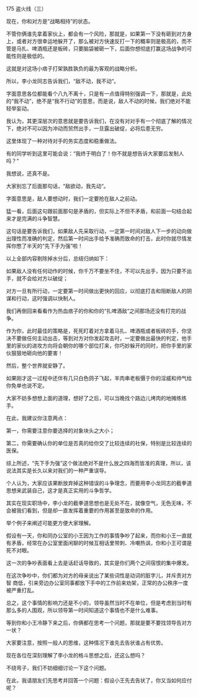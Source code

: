 175 盗火线（三）



现在，你和对方是“战略相持”的状态。

不管你俩谁先拿着家伙上，都会有一个风险，那就是，如果第一下没有砸到对方身上，或者对方很幸运地躲开了，那么被对方快速反打一下的概率则是极高的，而不管是马扎、啤酒瓶还是板砖，只要脑袋被砸一下，后面你想彻底打赢这场战争的可能性则是极低的。

这就是对这场小痞子打架孰胜孰负的最为客观的战略分析。



所以，李小龙同志告诉我们，“敌不动，我不动“。

字面意思各位都能看个八九不离十，只是有一点值得特别强调一下，那就是，此处的“我不动”，绝不是“我不行动”的意思，而是说，敌人不动的时候，我们绝对不能轻举妄动。

我认为，其更深层次的意思就是要告诉我们，在没有对对手有一个彻底了解的情况下，绝对不可以因为冲动而贸然出手，一旦露出破绽，必将后患无穷。

这里体现了一种对待对手的务实态度和稳重做法。



有的同学听到这里可能会说：“我终于明白了！你不就是想告诉大家要后发制人吗？“

我想说，还真不是。

大家别忘了后面那句话，“敌欲动，我先动“。

字面意思是，敌人要想动时，我们一定要抢在敌人之前动。

猛一看，后面这句跟前面那句是矛盾的，但实际上不但不矛盾，和前面一句结合起来才是完满的斗争智慧。

这句话是要告诉我们，如果敌人先采取行动，一定第一时间对敌人下一步的动向做出理性而准确的判定，然后第一时间出手给予准确而致命的打击，此时你就尽情发挥你憋了半天的“先下手为强”啦！



以上全部内容剔除掉水分后，总结归纳如下：

如果敌人没有任何动作的时候，你千万不要坐不住，不可以先出手，因为只要不出手，就不会给对方以破绽；

对方一旦有所行动，一定要第一时间做出更快的回应，以彻底打击和阻断敌人的阴谋和行动，这时强调以快制人。

我们再倒回来看看作为热血痞子的你和你的“扎啤酒敌“之间那场还没有打完的战争。



作为你，此时最佳的策略是，死死盯着对方拿着马扎、啤酒瓶或者板砖的手，你坚决不要做任何主动出击，等到对方对你发起攻击时，一定要做出最快的判定，他手里的家伙的进攻方向将会朝你的哪个部位打来，你巧妙躲开的同时，把你手里的家伙狠狠地砸向他的要害！

然后，整个世界就安静了。

如果刚才这一过程中还伴有几只白色鸽子飞起，羊肉串老板慑于你的淫威和帅气给你免单也说不定。



大家不妨多想想上面的道理，想好了之后，可以当晚找个路边儿烤肉的地摊练练手。

在此，我建议你注意两点：

第一，你需要注意你要选择的对象块头之大小；

第二，你需要确认你的单位是否真的给你交了比较连续的社保，特别是比较连续的医保。



综上所述，“先下手为强”这个做法绝对不是什么放之四海而皆准的真理，所以，该说法其实是长久以来对我们的一种严重误导。

个人认为，大家应该果断放弃掉这种错误的斗争理念，而要用李小龙同志的截拳道思想来武装自己，这才是真正实用的斗争哲学。



其实在现实职场中，李小龙的截拳道思想也是无处不在，就像空气，无色无味，不会被我们看到，但是却一直发挥着重要的作用甚至是致命的作用。

举个例子来阐述可能更方便大家理解。



假设有一天，你和同办公室的小王因为工作的事情争吵了起来，而你和小王一直就有矛盾，经常在办公室里面闲聊的时候互相话里带刺、冷嘲热讽，你和小王可谓是死不对眼。

这一次的争吵表面看上去是话赶话导致的，其实是你们两个之间宿恨的集中爆发。

在这次争吵中，你们都为对方的母亲说出了某些词性是动词的脏字儿，并斥责对方智
商低，引来旁边办公室同事都放下手中的工作前来劝架，正常的办公秩序一度被严重打乱。

总之，这个事情的影响力还是不小的，领导虽然当时不在单位，但是考虑到当时有那么多的人围观，所以领导第一时间知道这个事情也不是什么难事。

等到你和小王冷静下来之后，你俩都在思考一个问题，那就是要不要找领导告对方一状？

大家要注意，按照一般人的思维，这种情况下谁先去告状谁占有优势。

现在各位在深刻理解了李小龙的格斗思想之后，还这么想吗？

不绕弯子，我们不妨细细讨论一下这个问题。

在此，我请朋友们先思考并回答一个问题：假设小王先去告状了，你又当如何应付呢？

